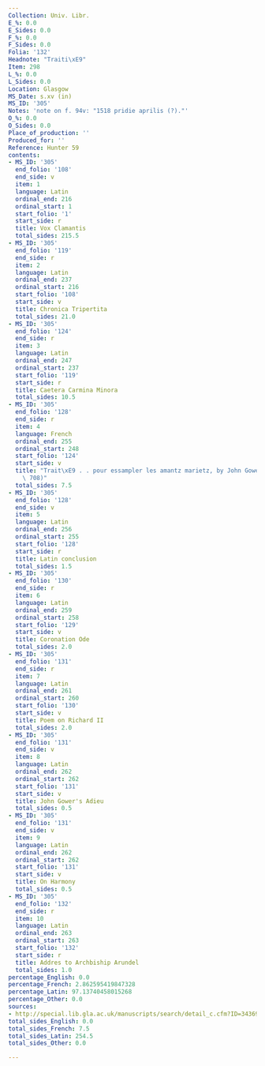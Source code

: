 ```yaml
---
Collection: Univ. Libr.
E_%: 0.0
E_Sides: 0.0
F_%: 0.0
F_Sides: 0.0
Folia: '132'
Headnote: "Traiti\xE9"
Item: 298
L_%: 0.0
L_Sides: 0.0
Location: Glasgow
MS_Date: s.xv (in)
MS_ID: '305'
Notes: 'note on f. 94v: "1518 pridie aprilis (?)."'
O_%: 0.0
O_Sides: 0.0
Place_of_production: ''
Produced_for: ''
Reference: Hunter 59
contents:
- MS_ID: '305'
  end_folio: '108'
  end_side: v
  item: 1
  language: Latin
  ordinal_end: 216
  ordinal_start: 1
  start_folio: '1'
  start_side: r
  title: Vox Clamantis
  total_sides: 215.5
- MS_ID: '305'
  end_folio: '119'
  end_side: r
  item: 2
  language: Latin
  ordinal_end: 237
  ordinal_start: 216
  start_folio: '108'
  start_side: v
  title: Chronica Tripertita
  total_sides: 21.0
- MS_ID: '305'
  end_folio: '124'
  end_side: r
  item: 3
  language: Latin
  ordinal_end: 247
  ordinal_start: 237
  start_folio: '119'
  start_side: r
  title: Caetera Carmina Minora
  total_sides: 10.5
- MS_ID: '305'
  end_folio: '128'
  end_side: r
  item: 4
  language: French
  ordinal_end: 255
  ordinal_start: 248
  start_folio: '124'
  start_side: v
  title: "Trait\xE9 . . pour essampler les amantz marietz, by John Gower (Dean no.\
    \ 708)"
  total_sides: 7.5
- MS_ID: '305'
  end_folio: '128'
  end_side: v
  item: 5
  language: Latin
  ordinal_end: 256
  ordinal_start: 255
  start_folio: '128'
  start_side: r
  title: Latin conclusion
  total_sides: 1.5
- MS_ID: '305'
  end_folio: '130'
  end_side: r
  item: 6
  language: Latin
  ordinal_end: 259
  ordinal_start: 258
  start_folio: '129'
  start_side: v
  title: Coronation Ode
  total_sides: 2.0
- MS_ID: '305'
  end_folio: '131'
  end_side: r
  item: 7
  language: Latin
  ordinal_end: 261
  ordinal_start: 260
  start_folio: '130'
  start_side: v
  title: Poem on Richard II
  total_sides: 2.0
- MS_ID: '305'
  end_folio: '131'
  end_side: v
  item: 8
  language: Latin
  ordinal_end: 262
  ordinal_start: 262
  start_folio: '131'
  start_side: v
  title: John Gower's Adieu
  total_sides: 0.5
- MS_ID: '305'
  end_folio: '131'
  end_side: v
  item: 9
  language: Latin
  ordinal_end: 262
  ordinal_start: 262
  start_folio: '131'
  start_side: v
  title: On Harmony
  total_sides: 0.5
- MS_ID: '305'
  end_folio: '132'
  end_side: r
  item: 10
  language: Latin
  ordinal_end: 263
  ordinal_start: 263
  start_folio: '132'
  start_side: r
  title: Addres to Archbiship Arundel
  total_sides: 1.0
percentage_English: 0.0
percentage_French: 2.862595419847328
percentage_Latin: 97.13740458015268
percentage_Other: 0.0
sources:
- http://special.lib.gla.ac.uk/manuscripts/search/detail_c.cfm?ID=34369
total_sides_English: 0.0
total_sides_French: 7.5
total_sides_Latin: 254.5
total_sides_Other: 0.0

---
```

